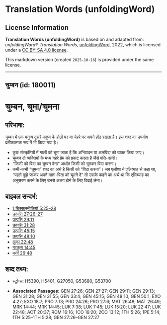 # Translation Words (unfoldingWord)

## License Information

**Translation Words (unfoldingWord)** is based on and adapted from: _unfoldingWord® Translation Words_, [unfoldingWord](https://unfoldingword.org/utw), 2022, which is licensed under a [CC BY-SA 4.0 license](https://creativecommons.org/licenses/by-sa/4.0/legalcode.en).

This markdown version (created `2025-10-16`) is provided under the same license.



--------------------------------

## चुम्बन (id: 180011)

चुम्बन, चूमा/चूमना
==================

परिभाषा:
--------

चुम्बन में एक मनुष्य दूसरे मनुष्य के होठों पर या चेहरे पर अपने होंठ रखता है। इस शब्द का उपयोग प्रतीकात्मक रूप में भी किया गया है।

* कुछ संस्कृतियों में गालों को चूमा जाता है कि अभिवादन या अलविदा को व्यक्त किया जाए।
* चुम्बन दो व्यक्तियों के मध्य गहरे प्रेम को प्रकट करता है जैसे पति\-पत्नी।
* “किसी को विदा का चुम्बन देना” अर्थात किसी को चूमकर विदा करना।
* कभी\-कभी “चूमना” शब्द का अर्थ है किसी को “विदा करना”। जब एलीशा ने एलिय्याह से कहा था, “पहले मुझे जाकर अपने माता\-पिता को चूमने दे” तो उसके कहने का अर्थ था कि एलिय्याह का अनुसरण करने के लिए उनसे अलग होने के लिए विदाई लेना।

बाइबल सन्दर्भ:
--------------

* [1 थिस्सलुनीकियों 5:25–28](https://ref.ly/1Thess0:0)
* [उत्पत्ति 27:26–27](https://ref.ly/Gen27:26-Gen27:27)
* [उत्पत्ति 29:11](https://ref.ly/Gen29:11)
* [उत्पत्ति 31:28](https://ref.ly/Gen31:28)
* [उत्पत्ति 45:15](https://ref.ly/Gen45:15)
* [उत्पत्ति 48:10](https://ref.ly/Gen48:10)
* [लूका 22:48](https://ref.ly/Luke22:48)
* [मरकुस 14:45](https://ref.ly/Mark14:45)
* [मत्ती 26:48](https://ref.ly/Matt26:48)

शब्द तथ्य:
----------

* स्ट्रोंग्स: H5390, H5401, G27050, G53680, G53700

* **Associated Passages:** GEN 27:26; GEN 27:27; GEN 29:11; GEN 29:13; GEN 31:28; GEN 31:55; GEN 33:4; GEN 45:15; GEN 48:10; GEN 50:1; EXO 4:27; EXO 18:7; PRO 7:13; PRO 24:26; PRO 27:6; MAT 26:48; MAT 26:49; MRK 14:44; MRK 14:45; LUK 7:38; LUK 7:45; LUK 15:20; LUK 22:47; LUK 22:48; ACT 20:37; ROM 16:16; 1CO 16:20; 2CO 13:12; 1TH 5:26; 1PE 5:14; 1TH 5:25–1TH 5:28; GEN 27:26–GEN 27:27

